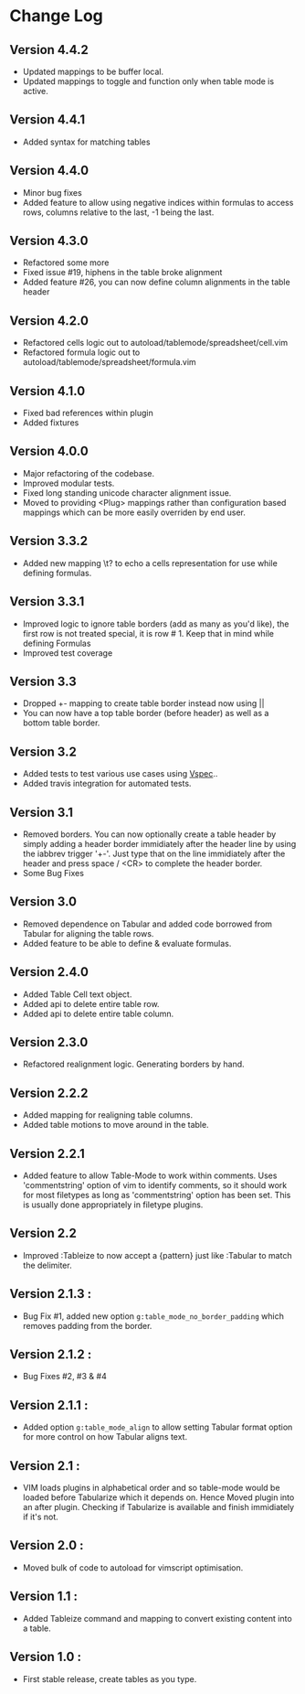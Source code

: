 # Change Log

## Version 4.4.2
* Updated mappings to be buffer local.
* Updated mappings to toggle and function only when table mode is active.

## Version 4.4.1
* Added syntax for matching tables

## Version 4.4.0
* Minor bug fixes
* Added feature to allow using negative indices within formulas to access rows,
  columns relative to the last, -1 being the last.

## Version 4.3.0
* Refactored some more
* Fixed issue #19, hiphens in the table broke alignment
* Added feature #26, you can now define column alignments in the table header

## Version 4.2.0
* Refactored cells logic out to autoload/tablemode/spreadsheet/cell.vim
* Refactored formula logic out to autoload/tablemode/spreadsheet/formula.vim

## Version 4.1.0
* Fixed bad references within plugin
* Added fixtures

## Version 4.0.0
* Major refactoring of the codebase.
* Improved modular tests.
* Fixed long standing unicode character alignment issue.
* Moved to providing \<Plug\> mappings rather than configuration based mappings
  which can be more easily overriden by end user.

## Version 3.3.2
* Added new mapping \t? to echo a cells representation for use while defining
  formulas.

## Version 3.3.1
* Improved logic to ignore table borders (add as many as you'd like), the
  first row is not treated special, it is row # 1. Keep that in mind while
  defining Formulas
* Improved test coverage

## Version 3.3
* Dropped +- mapping to create table border instead now using ||
* You can now have a top table border (before header) as well as a bottom
  table border.

## Version 3.2
* Added tests to test various use cases using <a
  href='https://github.com/kana/vim-vspec'>Vspec</a>..
* Added travis integration for automated tests.

## Version 3.1
* Removed borders. You can now optionally create a table header by simply
  adding a header border immidiately after the header line by using the
  iabbrev trigger '+-'. Just type that on the line immidiately after the
  header and press space / \<CR\> to complete the header border.
* Some Bug Fixes

## Version 3.0
* Removed dependence on Tabular and added code borrowed from Tabular for
  aligning the table rows.
* Added feature to be able to define & evaluate formulas.

## Version 2.4.0
* Added Table Cell text object.
* Added api to delete entire table row.
* Added api to delete entire table column.

## Version 2.3.0
* Refactored realignment logic. Generating borders by hand.

## Version 2.2.2
* Added mapping for realigning table columns.
* Added table motions to move around in the table.

## Version 2.2.1
* Added feature to allow Table-Mode to work within comments. Uses
  'commentstring' option of vim to identify comments, so it should work for
  most filetypes as long as 'commentstring' option has been set. This is
  usually done appropriately in filetype plugins.

## Version 2.2
* Improved :Tableize to now accept a {pattern} just like :Tabular to match the
  delimiter.

## Version 2.1.3 :
* Bug Fix #1, added new option `g:table_mode_no_border_padding` which removes
  padding from the border.

## Version 2.1.2 :
* Bug Fixes #2, #3 & #4

## Version 2.1.1 :
* Added option `g:table_mode_align` to allow setting Tabular format option for
  more control on how Tabular aligns text.

## Version 2.1 :
* VIM loads plugins in alphabetical order and so table-mode would be loaded
  before Tabularize which it depends on. Hence Moved plugin into an after
  plugin. Checking if Tabularize is available and finish immidiately if it's
  not.

## Version 2.0 :
* Moved bulk of code to autoload for vimscript optimisation.

## Version 1.1 :
* Added Tableize command and mapping to convert existing content into a table.

## Version 1.0 :
* First stable release, create tables as you type.
